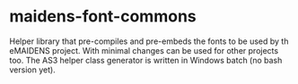 # maidens-font-commons
Helper library that pre-compiles and pre-embeds the fonts to be used by th eMAIDENS project. With minimal changes can be used for other projects too. The AS3 helper class generator is written in Windows batch (no bash version yet).
